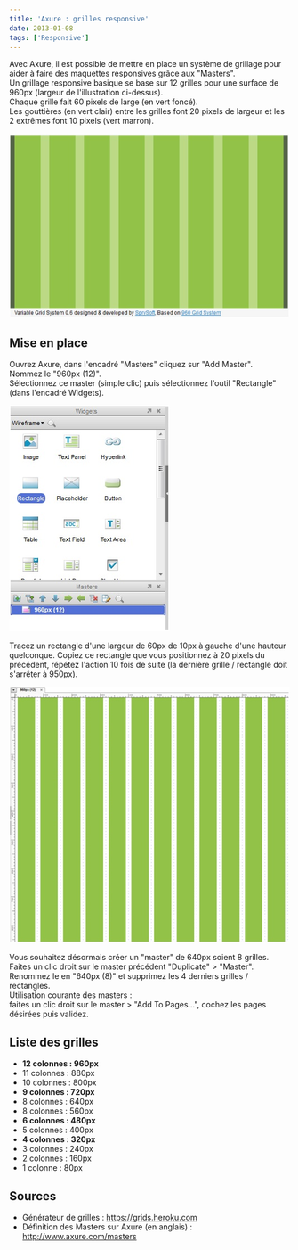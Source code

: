 ```yaml
---
title: 'Axure : grilles responsive'
date: 2013-01-08
tags: ['Responsive']
---
```


Avec Axure, il est possible de mettre en place un système de grillage pour aider à faire des maquettes responsives grâce aux "Masters".  
Un grillage responsive basique se base sur 12 grilles pour une surface de 960px (largeur de l'illustration ci-dessus).  
Chaque grille fait 60 pixels de large (en vert foncé).  
Les gouttières (en vert clair) entre les grilles font 20 pixels de largeur et les 2 extrêmes font 10 pixels (vert marron).

![](./img/news/axure2/axure2-grille.jpg)

## Mise en place

Ouvrez Axure, dans l'encadré "Masters" cliquez sur "Add Master".  
Nommez le "960px (12)".  
Sélectionnez ce master (simple clic) puis sélectionnez l'outil "Rectangle" (dans l'encadré Widgets).

![](./img/news/axure2/axure2-img1.jpg)

Tracez un rectangle d'une largeur de 60px de 10px à gauche d'une hauteur quelconque. Copiez ce rectangle que vous positionnez à 20 pixels du précédent, répétez l'action 10 fois de suite (la dernière grille / rectangle doit s'arrêter à 950px).

![](./img/news/axure2/axure2-img2.jpg)

Vous souhaitez désormais créer un "master" de 640px soient 8 grilles. Faites un clic droit sur le master précédent "Duplicate" > "Master". Renommez le en "640px (8)" et supprimez les 4 derniers grilles / rectangles.  
Utilisation courante des masters :   
faites un clic droit sur le master > "Add To Pages...", cochez les pages désirées puis validez.

## Liste des grilles

* **12 colonnes : 960px**
* 11 colonnes : 880px
* 10 colonnes : 800px
* **9 colonnes : 720px**
* 8 colonnes : 640px
* 8 colonnes : 560px
* **6  colonnes : 480px**
* 5 colonnes : 400px
* **4 colonnes : 320px**
* 3 colonnes : 240px
* 2 colonnes : 160px
* 1 colonne : 80px

## Sources

* Générateur de grilles : https://grids.heroku.com
* Définition des Masters sur Axure (en anglais) : http://www.axure.com/masters